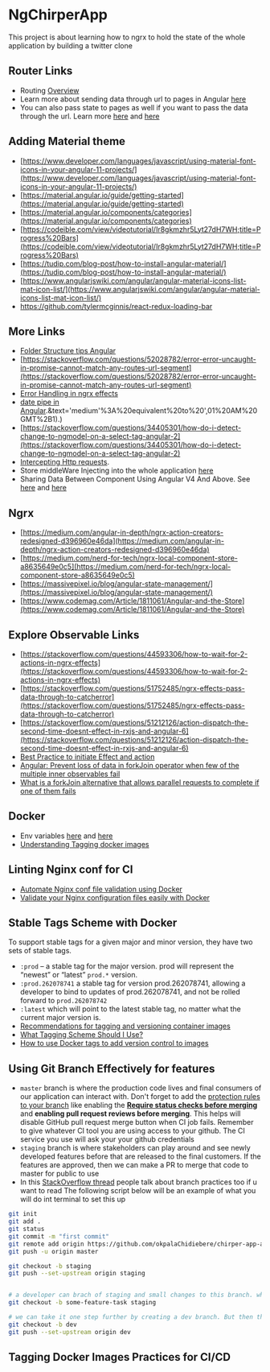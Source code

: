 # NgChirperApp

This project is about learning how to ngrx to hold the state of the whole application by building a twitter clone

## Router Links

- Routing [Overview](https://codecraft.tv/courses/angular/routing/overview/)
- Learn more about sending data through url to pages in Angular [here](https://stackoverflow.com/questions/44864303/send-data-through-routing-paths-in-angular)
- You can also pass state to pages as well if you want to pass the data through the url. Learn more [here](https://stackoverflow.com/questions/36835123/how-do-i-pass-data-to-angular-routed-components) and [here](https://medium.com/code-wild/state-based-routing-using-angulars-built-in-router-ecaa43a65ced)

## Adding Material theme

- [https://www.developer.com/languages/javascript/using-material-font-icons-in-your-angular-11-projects/](https://www.developer.com/languages/javascript/using-material-font-icons-in-your-angular-11-projects/)
- [https://material.angular.io/guide/getting-started](https://material.angular.io/guide/getting-started)
- [https://material.angular.io/components/categories](https://material.angular.io/components/categories)
- [https://codeible.com/view/videotutorial/Ir8gkmzhr5Lyt27dH7WH;title=Progress%20Bars](https://codeible.com/view/videotutorial/Ir8gkmzhr5Lyt27dH7WH;title=Progress%20Bars)
- [https://tudip.com/blog-post/how-to-install-angular-material/](https://tudip.com/blog-post/how-to-install-angular-material/)
- [https://www.angularjswiki.com/angular/angular-material-icons-list-mat-icon-list/](https://www.angularjswiki.com/angular/angular-material-icons-list-mat-icon-list/)
- https://github.com/tylermcginnis/react-redux-loading-bar

## More Links

- [Folder Structure tips Angular](https://www.tektutorialshub.com/angular/angular-folder-structure-best-practices/)
- [https://stackoverflow.com/questions/52028782/error-error-uncaught-in-promise-cannot-match-any-routes-url-segment](https://stackoverflow.com/questions/52028782/error-error-uncaught-in-promise-cannot-match-any-routes-url-segment)
- [Error Handling in ngrx effects](https://tomastrojcak.medium.com/ngrx-effects-error-handling-fb8b1b7f6450)
- [date pipe in Angular](https://www.codegrepper.com/code-examples/javascript/timestamp+pipe+angular#:~:text=angular%20date%20formats&text='short'%3A%20equivalent%20to%20',%2C%209%3A03%20AM).&text='medium'%3A%20equivalent%20to%20',01%20AM%20GMT%2B1).)
- [https://stackoverflow.com/questions/34405301/how-do-i-detect-change-to-ngmodel-on-a-select-tag-angular-2](https://stackoverflow.com/questions/34405301/how-do-i-detect-change-to-ngmodel-on-a-select-tag-angular-2)
- [Intercepting Http requests](https://stackoverflow.com/questions/58902441/ngrx-8-when-dispatching-action-store-is-undefined).
- Store middleWare Injecting into the whole application [here](https://ngrx.io/guide/store/recipes/injecting)
- Sharing Data Between Component Using Angular V4 And Above. See [here](https://medium.com/@reyraa/communicating-between-parent-and-child-components-in-angular2-c0741ae83be8) and [here](https://www.c-sharpcorner.com/article/sharing-data-between-component-using-angular-and-above/)

## Ngrx

- [https://medium.com/angular-in-depth/ngrx-action-creators-redesigned-d396960e46da](https://medium.com/angular-in-depth/ngrx-action-creators-redesigned-d396960e46da)
- [https://medium.com/nerd-for-tech/ngrx-local-component-store-a8635649e0c5](https://medium.com/nerd-for-tech/ngrx-local-component-store-a8635649e0c5)
- [https://massivepixel.io/blog/angular-state-management/](https://massivepixel.io/blog/angular-state-management/)
- [https://www.codemag.com/Article/1811061/Angular-and-the-Store](https://www.codemag.com/Article/1811061/Angular-and-the-Store)

## Explore Observable Links

- [https://stackoverflow.com/questions/44593306/how-to-wait-for-2-actions-in-ngrx-effects](https://stackoverflow.com/questions/44593306/how-to-wait-for-2-actions-in-ngrx-effects)
- [https://stackoverflow.com/questions/51752485/ngrx-effects-pass-data-through-to-catcherror](https://stackoverflow.com/questions/51752485/ngrx-effects-pass-data-through-to-catcherror)
- [https://stackoverflow.com/questions/51212126/action-dispatch-the-second-time-doesnt-effect-in-rxjs-and-angular-6](https://stackoverflow.com/questions/51212126/action-dispatch-the-second-time-doesnt-effect-in-rxjs-and-angular-6)
- [Best Practice to initiate Effect and action](https://stackoverflow.com/questions/58892578/best-practice-to-initiate-effect-and-action)
- [Angular: Prevent loss of data in forkJoin operator when few of the multiple inner observables fail](https://medium.com/geekculture/angular-prevent-loss-of-data-in-forkjoin-operator-when-few-of-the-multiple-inner-observables-fail-c38225a1adf1)
- [What is a forkJoin alternative that allows parallel requests to complete if one of them fails](https://stackoverflow.com/questions/71162366/what-is-a-forkjoin-alternative-that-allows-parallel-requests-to-complete-if-one)

## Docker

- Env variables [here](https://vsupalov.com/docker-build-pass-environment-variables/) and [here](https://stackoverflow.com/questions/31198835/can-we-pass-env-variables-through-cmd-line-while-building-a-docker-image-through)
- [Understanding Tagging docker images](https://stevelasker.blog/2018/03/01/docker-tagging-best-practices-for-tagging-and-versioning-docker-images/)

## Linting Nginx conf for CI

- [Automate Nginx conf file validation using Docker](https://medium.com/@devkamboj/automate-nginx-conf-file-validation-using-docker-261d7e2ef30c)
- [Validate your Nginx configuration files easily with Docker](https://dev.to/simdrouin/validate-your-nginx-configuration-files-easily-with-docker-4ihi)

## Stable Tags Scheme with Docker

To support stable tags for a given major and minor version, they have two sets of stable tags.

- `:prod` – a stable tag for the major version. prod will represent the “newest” or “latest” `prod.*` version.
- `:prod.262078741` a stable tag for version prod.262078741, allowing a developer to bind to updates of prod.262078741, and not be rolled forward to `prod.262078742`
- `:latest` which will point to the latest stable tag, no matter what the current major version is.
- [Recommendations for tagging and versioning container images](https://learn.microsoft.com/en-us/azure/container-registry/container-registry-image-tag-version)
- [What Tagging Scheme Should I Use?](https://stevelasker.blog/2018/03/01/docker-tagging-best-practices-for-tagging-and-versioning-docker-images/)
- [How to use Docker tags to add version control to images](https://www.techrepublic.com/article/how-to-use-docker-tags-to-add-version-control-to-images/)

## Using Git Branch Effectively for features

- `master` branch is where the production code lives and final consumers of our application can interact with. Don't forget to add the [protection rules to your branch](https://spectralops.io/blog/how-to-set-up-git-branch-protection-rules/) like enabling the [**Require status checks before merging**](https://docs.github.com/en/repositories/configuring-branches-and-merges-in-your-repository/defining-the-mergeability-of-pull-requests/managing-a-branch-protection-rule) and **enabling pull request reviews before merging**. This helps will disable GitHub pull request merge button when CI job fails. Remember to give whatever CI tool you are using access to your github. The CI service you use will ask your your github credentials
- `staging` branch is where stakeholders can play around and see newly developed features before that are released to the final customers. If the features are approved, then we can make a PR to merge that code to master for public to use
- In this [StackOverflow thread](https://stackoverflow.com/questions/65889090/git-branches-environments-development-process-for-ci-cd) people talk about branch practices too if u want to read
  The following script below will be an example of what you will do int terminal to set this up

```bash
git init
git add .
git status
git commit -m "first commit"
git remote add origin https://github.com/okpalaChidiebere/chirper-app-api-image-filter.git
git push -u origin master

git checkout -b staging
git push --set-upstream origin staging


# a developer can brach of staging and small changes to this branch. when they are ready to show the feature to stakeholder and are sure that the feature and codebase is stable in development that we can make a PR to merge to staging
git checkout -b some-feature-task staging

# we can take it one step further by creating a dev branch. But then the staging branch will be a clone of the master to make sure all of the code we are working on locally will also function while its deployed.
git checkout -b dev
git push --set-upstream origin dev

```

## Tagging Docker Images Practices for CI/CD
